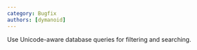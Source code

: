 ```yaml
---
category: Bugfix
authors: [dymanoid]
---
```


Use Unicode-aware database queries for filtering and searching.
